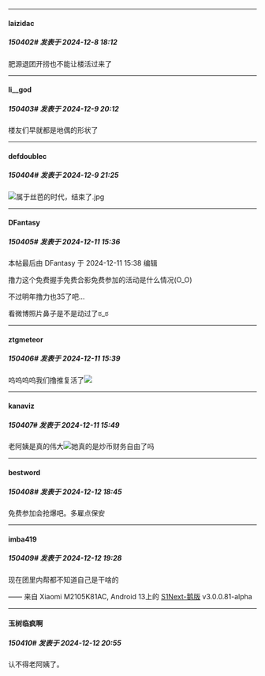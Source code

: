 ﻿
*****

####  laizidac  
##### 150402#       发表于 2024-12-8 18:12

肥源退团开捞也不能让楼活过来了


*****

####  li__god  
##### 150403#       发表于 2024-12-9 20:12

楼友们早就都是地偶的形状了


*****

####  defdoublec  
##### 150404#       发表于 2024-12-9 21:25

<img src="https://static.saraba1st.com/image/smiley/face2017/037.png" referrerpolicy="no-referrer">属于丝芭的时代，结束了.jpg


*****

####  DFantasy  
##### 150405#       发表于 2024-12-11 15:36

 本帖最后由 DFantasy 于 2024-12-11 15:38 编辑 

撸力这个免费握手免费合影免费参加的活动是什么情况(O_O)

不过明年撸力也35了吧…

看微博照片鼻子是不是动过了ಠ_ಠ

*****

####  ztgmeteor  
##### 150406#       发表于 2024-12-11 15:39

呜呜呜呜我们撸推复活了<img src="https://static.saraba1st.com/image/smiley/face2017/136.png" referrerpolicy="no-referrer">


*****

####  kanaviz  
##### 150407#       发表于 2024-12-11 15:49

老阿姨是真的伟大<img src="https://static.saraba1st.com/image/smiley/face2017/139.png" referrerpolicy="no-referrer">她真的是炒币财务自由了吗


*****

####  bestword  
##### 150408#       发表于 2024-12-12 18:45

免费参加会抢爆吧。多雇点保安


*****

####  imba419  
##### 150409#       发表于 2024-12-12 19:28

现在团里内帮都不知道自己是干啥的

—— 来自 Xiaomi M2105K81AC, Android 13上的 [S1Next-鹅版](https://github.com/ykrank/S1-Next/releases) v3.0.0.81-alpha


*****

####  玉树临疯啊  
##### 150410#       发表于 2024-12-12 20:55

认不得老阿姨了。


